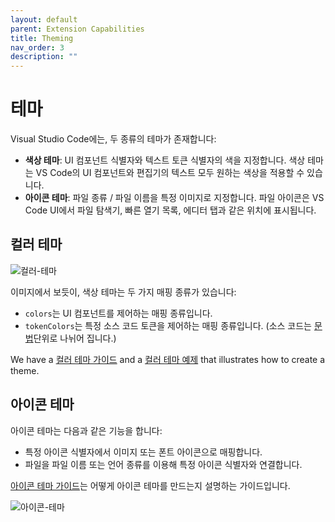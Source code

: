 ```yaml
---
layout: default
parent: Extension Capabilities
title: Theming
nav_order: 3
description: ""
---
```


# 테마

Visual Studio Code에는, 두 종류의 테마가 존재합니다:

- **색상 테마**: UI 컴포넌트 식별자와 텍스트 토큰 식별자의 색을 지정합니다. 색상 테마는 VS Code의 UI 컴포넌트와 편집기의 텍스트 모두 원하는 색상을 적용할 수 있습니다.
- **아이콘 테마**: 파일 종류 / 파일 이름을 특정 이미지로 지정합니다. 파일 아이콘은 VS Code UI에서 파일 탐색기, 빠른 열기 목록, 에디터 탭과 같은 위치에 표시됩니다.

<!--
# Theming

In Visual Studio Code, there are two types of themes:

- **Color Theme**: A mapping from both UI Component Identifier and Text Token Identifier to colors. Color theme allows you to apply your favorite colors to both VS Code UI Components and the text in the editor.
- **Icon Theme**: A mapping from file type / file name to images. The file icon is displayed across the VS Code UI in places such as File Explorer, Quick Open List, and Editor Tab.
-->

## 컬러 테마

![컬러-테마](images/theming/color-theme.png)

이미지에서 보듯이, 색상 테마는 두 가지 매핑 종류가 있습니다:

- `colors`는 UI 컴포넌트를 제어하는 매핑 종류입니다.
- `tokenColors`는 특정 소스 코드 토큰을 제어하는 매핑 종류입니다. (소스 코드는 [문법](/api/language-extensions/syntax-highlight-guide)단위로 나뉘어 집니다.)

We have a [컬러 테마 가이드](/api/extension-guides/color-theme) and a [컬러 테마 예제](https://github.com/Microsoft/vscode-extension-samples/tree/master/theme-sample) that illustrates how to create a theme.


<!--
## Color Theme

![color-theme](images/theming/color-theme.png)

As you can see in the illustration, Color Theme defines two mappings:

- The `colors` mapping that controls colors for UI Components.
- The `tokenColors` mapping that controls colors for each source code token (your source code is broken into tokens by a [grammar](/api/language-extensions/syntax-highlight-guide)).

We have a [Color Theme Guide](/api/extension-guides/color-theme) and a [Color Theme Sample](https://github.com/Microsoft/vscode-extension-samples/tree/master/theme-sample) that illustrates how to create a theme.
-->


## 아이콘 테마

아이콘 테마는 다음과 같은 기능을 합니다:

- 특정 아이콘 식별자에서 이미지 또는 폰트 아이콘으로 매핑합니다.
- 파일을 파일 이름 또는 언어 종류를 이용해 특정 아이콘 식별자와 연결합니다.

[아이콘 테마 가이드](/api/extension-guides/icon-theme)는 어떻게 아이콘 테마를 만드는지 설명하는 가이드입니다.

![아이콘-테마](images/theming/icon-theme.png)


<!--
## Icon Theme

Icon themes allow you to:

- Create a mapping from unique icon identifiers to images or font icons.
- Associate files to these unique icon identifiers by filenames or file language types.

The [Icon Theme Guide](/api/extension-guides/icon-theme) discusses how to create an Icon Theme.

![icon-theme](images/theming/icon-theme.png)
-->
